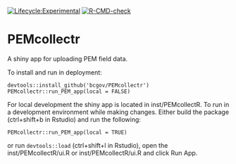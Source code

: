 
<!-- badges: start -->
[![Lifecycle:Experimental](https://img.shields.io/badge/Lifecycle-Experimental-339999)](<Redirect-URL>)
[![R-CMD-check](https://github.com/bcgov/PEMcollectr/actions/workflows/R-CMD-check.yaml/badge.svg)](https://github.com/bcgov/PEMcollectr/actions/workflows/R-CMD-check.yaml)
<!-- badges: end -->

# PEMcollectr
A shiny app for uploading PEM field data.

To install and run in deployment:


```
devtools::install_github('bcgov/PEMcollectr')
PEMcollectr::run_PEM_app(local = FALSE)
```

For local development the shiny app is located in inst/PEMcollectR. 
To run in a development environment while making changes. Either 
build the package (ctrl+shift+b in Rstudio) and run the following:

```
PEMcollectr::run_PEM_app(local = TRUE)
```

or run `devtools::load` (ctrl+shift+l in Rstudio), open the 
inst/PEMcollectR/ui.R or inst/PEMcollectR/ui.R and click Run App.


